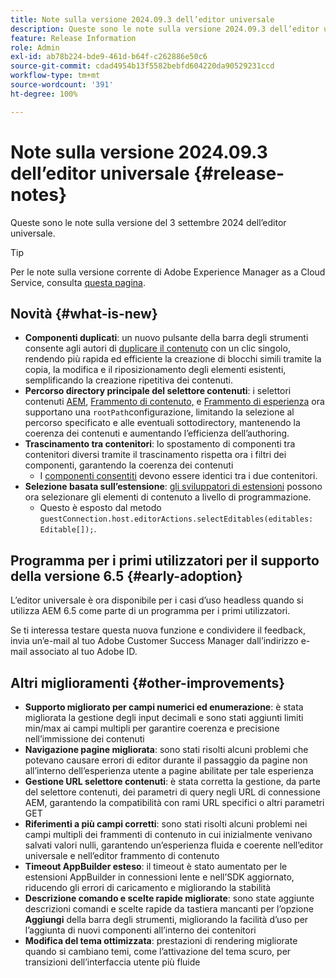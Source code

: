 ```yaml
---
title: Note sulla versione 2024.09.3 dell’editor universale
description: Queste sono le note sulla versione 2024.09.3 dell’editor universale.
feature: Release Information
role: Admin
exl-id: ab78b224-bde9-461d-b64f-c262886e50c6
source-git-commit: cdad4954b13f5582bebfd604220da90529231ccd
workflow-type: tm+mt
source-wordcount: '391'
ht-degree: 100%

---
```


# Note sulla versione 2024.09.3 dell’editor universale {#release-notes}

Queste sono le note sulla versione del 3 settembre 2024 dell’editor universale.

>[!TIP]
>
>Per le note sulla versione corrente di Adobe Experience Manager as a Cloud Service, consulta [questa pagina](/help/release-notes/release-notes-cloud/release-notes-current.md).

## Novità {#what-is-new}

* **Componenti duplicati**: un nuovo pulsante della barra degli strumenti consente agli autori di [duplicare il contenuto](/help/sites-cloud/authoring/universal-editor/authoring.md#duplicating-components) con un clic singolo, rendendo più rapida ed efficiente la creazione di blocchi simili tramite la copia, la modifica e il riposizionamento degli elementi esistenti, semplificando la creazione ripetitiva dei contenuti.
* **Percorso directory principale del selettore contenuti**: i selettori contenuti [AEM](/help/implementing/universal-editor/field-types.md#aem-content), [Frammento di contenuto,](/help/implementing/universal-editor/field-types.md#content-fragment) e [Frammento di esperienza](/help/implementing/universal-editor/field-types.md#experience-fragment) ora supportano una `rootPath`configurazione, limitando la selezione al percorso specificato e alle eventuali sottodirectory, mantenendo la coerenza dei contenuti e aumentando l’efficienza dell’authoring.
* **Trascinamento tra contenitori**: lo spostamento di componenti tra contenitori diversi tramite il trascinamento rispetta ora i filtri dei componenti, garantendo la coerenza dei contenuti
   * I [componenti consentiti](/help/implementing/universal-editor/filtering.md) devono essere identici tra i due contenitori.
* **Selezione basata sull’estensione**: [gli sviluppatori di estensioni](/help/implementing/universal-editor/extending.md) possono ora selezionare gli elementi di contenuto a livello di programmazione.
   * Questo è esposto dal metodo `guestConnection.host.editorActions.selectEditables(editables: Editable[]);`.

## Programma per i primi utilizzatori per il supporto della versione 6.5 {#early-adoption}

L’editor universale è ora disponibile per i casi d’uso headless quando si utilizza AEM 6.5 come parte di un programma per i primi utilizzatori.

Se ti interessa testare questa nuova funzione e condividere il feedback, invia un’e-mail al tuo Adobe Customer Success Manager dall’indirizzo e-mail associato al tuo Adobe ID.

## Altri miglioramenti {#other-improvements}

* **Supporto migliorato per campi numerici ed enumerazione**: è stata migliorata la gestione degli input decimali e sono stati aggiunti limiti min/max ai campi multipli per garantire coerenza e precisione nell’immissione dei contenuti
* **Navigazione pagine migliorata**: sono stati risolti alcuni problemi che potevano causare errori di editor durante il passaggio da pagine non all’interno dell’esperienza utente a pagine abilitate per tale esperienza
* **Gestione URL selettore contenuti**: è stata corretta la gestione, da parte del selettore contenuti, dei parametri di query negli URL di connessione AEM, garantendo la compatibilità con rami URL specifici o altri parametri GET
* **Riferimenti a più campi corretti**: sono stati risolti alcuni problemi nei campi multipli dei frammenti di contenuto in cui inizialmente venivano salvati valori nulli, garantendo un’esperienza fluida e coerente nell’editor universale e nell’editor frammento di contenuto
* **Timeout AppBuilder esteso**: il timeout è stato aumentato per le estensioni AppBuilder in connessioni lente e nell’SDK aggiornato, riducendo gli errori di caricamento e migliorando la stabilità
* **Descrizione comando e scelte rapide migliorate**: sono state aggiunte descrizioni comandi e scelte rapide da tastiera mancanti per l’opzione **Aggiungi** della barra degli strumenti, migliorando la facilità d’uso per l’aggiunta di nuovi componenti all’interno dei contenitori
* **Modifica del tema ottimizzata**: prestazioni di rendering migliorate quando si cambiano temi, come l’attivazione del tema scuro, per transizioni dell’interfaccia utente più fluide
